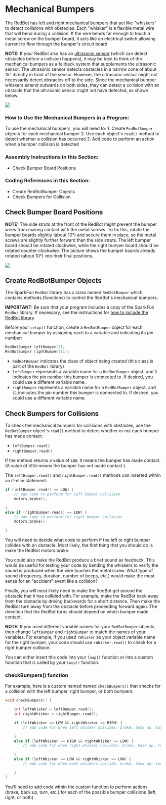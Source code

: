 # Mechanical Bumpers

The RedBot has left and right mechanical bumpers that act like "whiskers" to detect collisions with obstacles. Each "whisker" is a flexible metal wire that will bend during a collision. If the wire bends far enough to touch a metal screw on the bumper board, it acts like an electrical switch allowing current to flow through the bumper's circuit board.

**NOTE:** If your RedBot also has an [ultrasonic sensor](https://cxd.gitbooks.io/robotics-project/content/redbot-code-references/ultrasonic-sensor.html) \(which can detect obstacles before a collision happens\), it may be best to think of the mechanical bumpers as a fallback system that supplements the ultrasonic sensor. The ultrasonic sensor detects obstacles in a narrow cone of about 15° directly in front of the sensor. However, the ultrasonic sensor might not necessarily detect obstacles off to the side. Since the mechanical bumper whiskers extend outwards on both sides, they can detect a collision with an obstacle that the ultrasonic sensor might not have detected, as shown below.

![](https://github.com/idewcomputing/code-robotics/tree/6a889855a7a17e6bb068a630f00b76568fad2e2b/.gitbook/assets/ultrasonic-plus-bumpers.png)

### How to Use the Mechanical Bumpers in a Program:

To use the mechanical bumpers, you will need to: 1. Create `RedBotBumper` objects for each mechanical bumper 2. Use each object's `read()` method to detect whether a collision has occurred 3. Add code to perform an action when a bumper collision is detected

### Assembly Instructions in this Section:

* Check Bumper Board Positions

### Coding References in this Section:

* Create RedBotBumper Objects
* Check Bumpers for Collision

## Check Bumper Board Positions

**NOTE:** The side struts at the front of the RedBot might prevent the bumper wires from making contact with the metal screws. To fix this, rotate the bumper boards slightly \(about 10°\) and secure them in place, so the metal screws are slightly further forward than the side struts. The left bumper board should be rotated clockwise, while the right bumper board should be rotated counter-clockwise. The picture shows the bumper boards already rotated \(about 10°\) into their final positions.

![](https://github.com/idewcomputing/code-robotics/tree/6a889855a7a17e6bb068a630f00b76568fad2e2b/.gitbook/assets/bumper-rotation.jpg)

## Create RedBotBumper Objects

The SparkFun `RedBot` library has a class named `RedBotBumper` which contains methods \(functions\) to control the RedBot's mechanical bumpers.

**IMPORTANT:** Be sure that your program includes a copy of the SparkFun `RedBot` library. If necessary, see the instructions for [how to include the RedBot library](https://github.com/idewcomputing/code-robotics/tree/6a889855a7a17e6bb068a630f00b76568fad2e2b/references/physical-inputs/redbot-library.md).

Before your `setup()` function, create a `RedBotBumper` object for each mechanical bumper by assigning each to a variable and indicating its pin number:

```cpp
RedBotBumper leftBumper(3);
RedBotBumper rightBumper(11);
```

* `RedBotBumper` indicates the class of object being created \(this class is part of the `RedBot` library\)
* `leftBumper` represents a variable name for a `RedBotBumper` object, and `3` indicates the pin number this bumper is connected to. If desired, you could use a different variable name.
* `rightBumper` represents a variable name for a `RedBotBumper` object, and `11` indicates the pin number this bumper is connected to. If desired, you could use a different variable name.

## Check Bumpers for Collisions

To check the mechanical bumpers for collisions with obstacles, use the `RedBotBumper` object's `read()` method to detect whether or not each bumper has made contact:

* `leftBumper.read()`
* `rightBumper.read()`

If the method returns a value of `LOW`, it means the bumper has made contact. \(A value of `HIGH` means the bumper has not made contact.\)

The `leftBumper.read()` and `rightBumper.read()` methods can inserted within an if-else statement:

```cpp
if (leftBumper.read() == LOW) {
    // add code to perform for left bumper collision
    motors.brake();

}
else if (rightBumper.read() == LOW) {
    // add code to perform for right bumper collision
    motors.brake();

}
```

You will need to decide what code to perform if the left or right bumper collides with an obstacle. Most likely, the first thing that you should do is make the RedBot motors brake.

You could also make the RedBot produce a brief sound as feedback. This would be useful for testing your code by bending the whiskers to verify the sound is produced when the wire touches the metal screw. What type of sound \(frequency, duration, number of beeps, etc.\) would make the most sense for an "accident" event like a collision?

Finally, you will most likely need to make the RedBot get around the obstacle that it has collided with. For example, make the RedBot back away from the obstacle by driving backwards for a short distance. Then make the RedBot turn away from the obstacle before proceeding forward again. The direction that the RedBot turns should depend on which bumper made contact.

**NOTE:** If you used different variable names for your `RedBotBumper` objects, then change `leftBumper` and `rightBumper` to match the names of your variables. For example, if you used `rWhisker` as your object variable name for the right bumper, your code should use `rWhisker.read()` to check for a right bumper collision.

You can either insert this code into your `loop()` function or into a custom function that is called by your `loop()` function.

### checkBumpers\(\) function

For example, here is a custom named named `checkBumpers()` that checks for a collision with the left bumper, right bumper, or both bumpers:

```cpp
void checkBumpers() {

    int leftWhisker = leftBumper.read();
    int rightWhisker = rightBumper.read();

    if (leftWhisker == LOW && rightWhisker == HIGH) {
        // add code for when left whisker collides: brake, back up, turn right

    }
    else if (leftWhisker == HIGH && rightWhisker == LOW) {
        // add code for when right whisker collides: brake, back up, turn left

    }
    else if (leftWhisker == LOW && rightWhisker == LOW) {
        // add code for when both whiskers collide: brake, back up, turn around

    }
}
```

You'll need to add code within the custom function to perform actions \(brake, back up, turn, etc.\) for each of the possible bumper collisions \(left, right, or both\).

